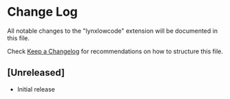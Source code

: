 # Change Log

All notable changes to the "lynxlowcode" extension will be documented in this file.

Check [Keep a Changelog](http://keepachangelog.com/) for recommendations on how to structure this file.

## [Unreleased]

- Initial release